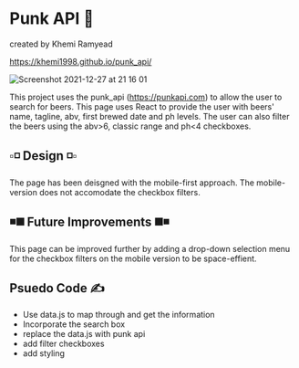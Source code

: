 # Punk API 🍻
created by Khemi Ramyead

https://khemi1998.github.io/punk_api/

![Screenshot 2021-12-27 at 21 16 01](https://user-images.githubusercontent.com/93138312/147507782-9870cf06-59f0-4b9c-9ae8-126f91951312.png)

This project uses the punk_api (https://punkapi.com) to allow the user to search for beers. This page uses React to provide the user with beers' name, tagline, abv, first brewed date and ph levels. The user can also filter the beers using the abv>6, classic range and ph<4 checkboxes.

## ▫️◽️ Design ◽️▫️

The page has been deisgned with the mobile-first approach. The mobile-version does not accomodate the checkbox filters.

## ◾️◼️ Future Improvements ◼️◾️

This page can be improved further by adding a drop-down selection menu for the checkbox filters on the mobile version to be space-effient.

## Psuedo Code ✍️
<ul>
  <li>Use data.js to map through and get the information</li>
  <li>Incorporate the search box</li>
  <li>replace the data.js with punk api</li>
  <li>add filter checkboxes</li>
  <li>add styling</li>
</ul>
